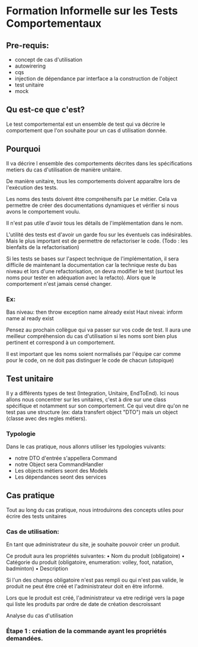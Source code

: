# Formation Informelle sur les Tests Comportementaux

## Pre-requis:

- concept de cas d'utilisation
- autowirering
- cqs
- injection de dépendance par interface  a la construction de l'object
- test unitaire
- mock

## Qu est-ce que c'est?

Le test comportemental est un ensemble de test qui va décrire le comportement que l'on souhaite pour un cas d utilisation donnée.

## Pourquoi

Il va décrire l ensemble des comportements décrites dans les spécifications metiers du cas d'utilisation de manière unitaire.

De manière unitaire, tous les comportements doivent apparaître lors de l'exécution des tests.

Les noms des tests doivent être compréhensifs par Le métier.
Cela va permettre de créer des documentations dynamiques et vérifier si nous avons le comportement voulu.

Il n'est pas utile d'avoir tous les détails de l'implémentation dans le nom.

L'utilité des tests est d'avoir un garde fou sur les éventuels cas indésirables. Mais le plus important est de permettre de refactoriser le code. (Todo : les bienfaits de la refactorisation)

Si les tests se bases sur l'aspect technique de l'implémentation, il sera difficile de maintenant la documentation car la technique reste du bas niveau et lors d'une refactorisation, on devra modifier le test (surtout les noms pour tester en adéquation avec la refacto). Alors que le comportement n'est jamais censé changer.

### Ex:
Bas niveau: then throw exception name already exist
Haut niveai: inform name al ready exist

Pensez au prochain collègue qui va passer sur vos code de test. Il aura une meilleur compréhension du cas d'utilisation si les noms sont bien plus pertinent et correspond à un comportement.

Il est important que les noms soient normalisés par l'équipe car comme pour le code, on ne doit pas distinguer le code de chacun (utopique)

## Test unitaire

Il y a différents types de test (Integration, Unitaire, EndToEnd). 
Ici nous allons nous concentrer sur les unitaires, c'est à dire sur une class spécifique et notamment sur son comportement.
Ce qui veut dire qu'on ne test pas une structure (ex: data transfert object "DTO") mais un object (classe avec des regles métiers).

### Typologie

Dans le cas pratique, nous allonrs utiliser les typologies vuivants:
- notre DTO d'entrée s'appellera Command
- notre Object sera CommandHandler
- Les objects métiers seont des Models
- Les dépendances seont des services

## Cas pratique

Tout au long du cas pratique, nous introduirons des concepts utiles pour écrire des tests unitaires

### Cas de utilisation:

En tant que administrateur du site, je souhaite pouvoir créer un produit.

Ce produit aura les propriétés suivantes:
•  Nom du produit (obligatoire)
• Catégorie du produit (obligatoire, enumeration: volley, foot, natation, badminton)
• Description

Si l'un des champs obligatoire n'est pas rempli ou qui n'est pas valide, le produit ne peut être créé et l'administrateur doit en être informé.

Lors que le produit est créé, l'administrateur va etre redirigé vers la page qui liste les produits par ordre de date de création descroissant

Analyse du cas d'utilisation

### Étape 1 : création de la commande ayant les propriétés demandées. 

